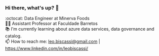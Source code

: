 ### Hi there, what's up? 👋

:octocat: Data Engineer at Minerva Foods <br />
:man_teacher: Assistant Professor at Faculdade Barretos <br />
:books: I'm currently learning about azure data services, data governance and catalog. <br />
📫 How to reach me: leo.biscassi@gmail.com | https://www.linkedin.com/in/leobiscassi/ <br />
